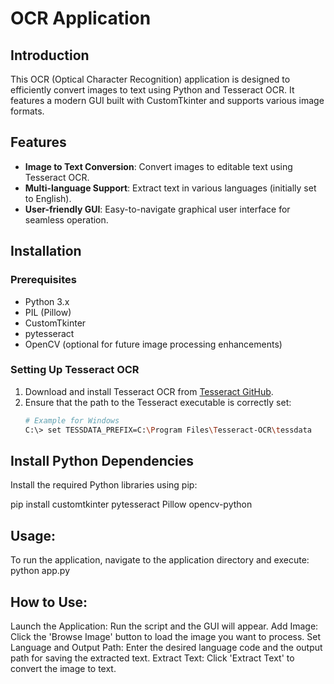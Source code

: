 # OCR Application

## Introduction
This OCR (Optical Character Recognition) application is designed to efficiently convert images to text using Python and Tesseract OCR. It features a modern GUI built with CustomTkinter and supports various image formats.

## Features
- **Image to Text Conversion**: Convert images to editable text using Tesseract OCR.
- **Multi-language Support**: Extract text in various languages (initially set to English).
- **User-friendly GUI**: Easy-to-navigate graphical user interface for seamless operation.

## Installation

### Prerequisites
- Python 3.x
- PIL (Pillow)
- CustomTkinter
- pytesseract
- OpenCV (optional for future image processing enhancements)

### Setting Up Tesseract OCR
1. Download and install Tesseract OCR from [Tesseract GitHub](https://github.com/tesseract-ocr/tesseract).
2. Ensure that the path to the Tesseract executable is correctly set:
   ```bash
   # Example for Windows
   C:\> set TESSDATA_PREFIX=C:\Program Files\Tesseract-OCR\tessdata


## Install Python Dependencies
Install the required Python libraries using pip:

   pip install customtkinter pytesseract Pillow opencv-python


## Usage:
To run the application, navigate to the application directory and execute: python app.py

## How to Use:
  Launch the Application: Run the script and the GUI will appear.
  Add Image: Click the 'Browse Image' button to load the image you want to process.
  Set Language and Output Path: Enter the desired language code and the output path for saving the extracted text.
  Extract Text: Click 'Extract Text' to convert the image to text.

